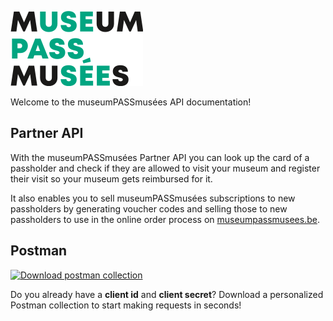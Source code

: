 <!-- focus: false -->

![](../assets/images/logo.png)

Welcome to the museumPASSmusées API documentation!

## Partner API

With the museumPASSmusées Partner API you can look up the card of a passholder and check if they are allowed to visit your museum and register their visit so your museum gets reimbursed for it.

It also enables you to sell museumPASSmusées subscriptions to new passholders by generating voucher codes and selling those to new passholders to use in the online order process on [museumpassmusees.be](https://museumpassmusees.be).

## Postman

<!-- focus: false -->

[![Download postman collection](https://postman.publiq.be/postman-download.svg)](https://postman.publiq.be/?api=mpm-partner-api)

Do you already have a **client id** and **client secret**?
Download a personalized Postman collection to start making requests in seconds!
